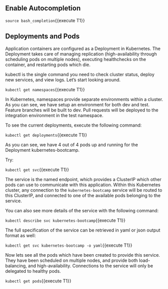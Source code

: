 ## Enable Autocompletion

`source bash_completion`{{execute T1}}

## Deployments and Pods

Application containers are configured as a Deployment in Kubernetes. The Deployment takes care of managing replication (high-availability through scheduling pods on multiple nodes), executing healthchecks on the container, and restarting pods which die.

kubectl is the single command you need to check cluster status, deploy new services, and view logs. Let’s start looking around. 

`kubectl get namespaces`{{execute T1}}

In Kubernetes, namespaces provide separate environments within a cluster. As you can see, we have setup an environment for both dev and test. Feature branches will be built to dev. Pull requests will be deployed to the integration environment in the test namespace.

To see the current deployments, execute the following command:

`kubectl get deployments`{{execute T1}}

As you can see, we have 4 out of 4 pods up and running for the Deployment kubernetes-bootcamp.

Try:

`kubectl get svc`{{execute T1}}

The service is the named endpoint, which provides a ClusterIP which other pods can use to communicate with this application. Within this Kubernetes cluster, any connection to the `kubernetes-bootcamp` service will be routed to this ClusterIP, and connected to one of the available pods belonging to the service.

You can also see more details of the service with the following command:

`kubectl describe svc kubernetes-bootcamp`{{execute T1}}

The full specification of the service can be retrieved in yaml or json output format as well:

`kubectl get svc kubernetes-bootcamp -o yaml`{{execute T1}}

Now lets see all the pods which have been created to provide this service. They have been scheduled on multiple nodes, and provide both load-balancing, and high-availability. Connections to the service will only be delegated to healthy pods.

`kubectl get pods`{{execute T1}}